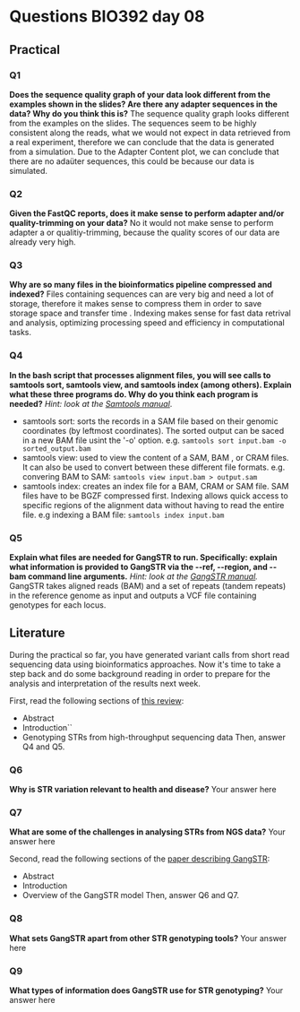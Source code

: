 
# Questions BIO392 day 08

## Practical

### Q1
**Does the sequence quality graph of your data look different from the examples shown in the slides? Are there any adapter sequences in the data? Why do you think this is?**
The sequence quality graph looks different from the examples on the slides. The sequences seem to be highly consistent along the reads, what we would not expect in data retrieved from a real experiment, 
therefore we can conclude that the data is generated from a simulation. Due to the Adapter Content plot, we can conclude that there are no adaüter sequences, this could be because our data is simulated.

### Q2
**Given the FastQC reports, does it make sense to perform adapter and/or quality-trimming on your data?**
No it would not make sense to perform adapter a or qualitiy-trimming, because the quality scores of our data are already very high.

### Q3
**Why are so many files in the bioinformatics pipeline compressed and indexed?**
Files containing sequences can are very big and need a lot of storage, therefore it makes sense to compress them in order to save storage space and transfer time . 
Indexing makes sense for fast data retrival and analysis, optimizing processing speed and efficiency in computational tasks.

### Q4
**In the bash script that processes alignment files, you will see calls to samtools sort, samtools view, and samtools index (among others). Explain what these three programs do. Why do you think each program is needed?**
*Hint: look at the [Samtools manual](http://www.htslib.org/doc/samtools.html)*.
- samtools sort: sorts the records in a SAM file based on their genomic coordinates (by leftmost coordinates). The sorted output can be saced in a new BAM file usint the '-o' option.
  e.g. ```samtools sort input.bam -o sorted_output.bam```
- samtools view: used to view the content of a SAM, BAM , or CRAM files. It can also be used to convert between these different file formats.
  e.g. convering BAM to SAM: ```samtools view input.bam > output.sam```
- samtools index: creates an index file for a BAM, CRAM or SAM file. SAM files have to be BGZF compressed first. Indexing allows quick access to specific regions of the alignment data without having to read the entire file.
  e.g indexing a BAM file: ```samtools index input.bam```

### Q5
**Explain what files are needed for GangSTR to run. Specifically: explain what information is provided to GangSTR via the --ref, --region, and --bam command line arguments.**
*Hint: look at the [GangSTR manual](https://github.com/gymreklab/gangstr).*
GangSTR takes aligned reads (BAM) and a set of repeats (tandem repeats) in the reference genome as input and outputs a VCF file containing genotypes for each locus.



## Literature
During the practical so far, you have generated variant calls from short read sequencing data using bioinformatics approaches. Now it's time to take a step back and do some background reading in order to prepare for the analysis and interpretation of the results next week. 

First, read the following sections of [this review](https://www.sciencedirect.com/science/article/pii/S0959437X16301538):
* Abstract
* Introduction``
* Genotyping STRs from high-throughput sequencing data
Then, answer Q4 and Q5.

### Q6
**Why is STR variation relevant to health and disease?**
Your answer here

### Q7
**What are some of the challenges in analysing STRs from NGS data?**
Your answer here

Second, read the following sections of the [paper describing GangSTR](https://academic.oup.com/nar/article/47/15/e90/5518310):
* Abstract
* Introduction
* Overview of the GangSTR model
Then, answer Q6 and Q7.

### Q8
**What sets GangSTR apart from other STR genotyping tools?**
Your answer here

### Q9
**What types of information does GangSTR use for STR genotyping?**
Your answer here
